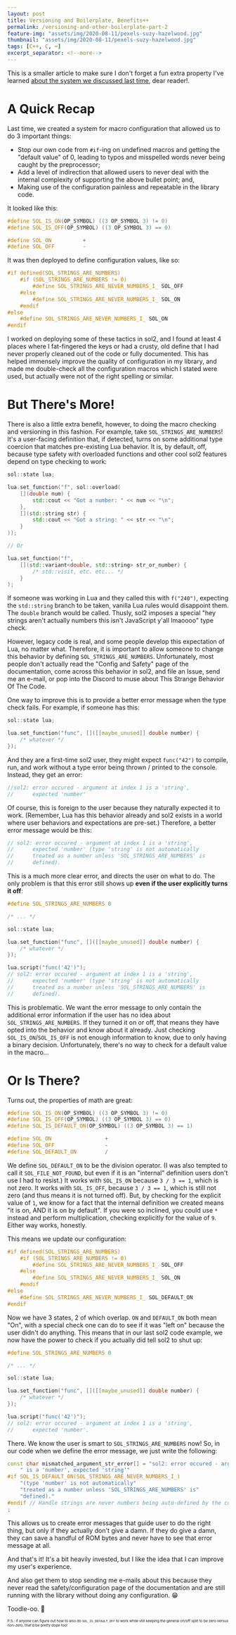 ```yaml
---
layout: post
title: Versioning and Boilerplate, Benefits++
permalink: /versioning-and-other-boilerplate-part-2
feature-img: "assets/img/2020-08-11/pexels-suzy-hazelwood.jpg"
thumbnail: "assets/img/2020-08-11/pexels-suzy-hazelwood.jpg"
tags: [C++, C, ⌨️]
excerpt_separator: <!--more-->
---
```


This is a smaller article to make sure I don't forget a fun extra property I've learned [about the system we discussed last time](/versioning-and-other-boilerplate), dear reader!<!--more-->.



# A Quick Recap

Last time, we created a system for macro configuration that allowed us to do 3 important things:

- Stop our own code from `#if`-ing on undefined macros and getting the "default value" of 0, leading to typos and misspelled words never being caught by the preprocessor;
- Add a level of indirection that allowed users to never deal with the internal complexity of supporting the above bullet point; and,
- Making use of the configuration painless and repeatable in the library code.

It looked like this:

```cpp
#define SOL_IS_ON(OP_SYMBOL) ((3 OP_SYMBOL 3) != 0)
#define SOL_IS_OFF(OP_SYMBOL) ((3 OP_SYMBOL 3) == 0)

#define SOL_ON          +
#define SOL_OFF         -
```

It was then deployed to define configuration values, like so:

```cpp
#if defined(SOL_STRINGS_ARE_NUMBERS)
	#if (SOL_STRINGS_ARE_NUMBERS != 0)
		#define SOL_STRINGS_ARE_NEVER_NUMBERS_I_ SOL_OFF
	#else
		#define SOL_STRINGS_ARE_NEVER_NUMBERS_I_ SOL_ON
	#endif
#else
	#define SOL_STRINGS_ARE_NEVER_NUMBERS_I_ SOL_ON
#endif
```

I worked on deploying some of these tactics in sol2, and I found at least 4 places where I fat-fingered the keys or had a crusty, old define that I had never properly cleaned out of the code or fully documented. This has helped immensely improve the quality of configuration in my library, and made me double-check all the configuration macros which I stated were used, but actually were not of the right spelling or similar.



# But There's More!

There is also a little extra benefit, however, to doing the macro checking and versioning in this fashion. For example, take `SOL_STRINGS_ARE_NUMBERS`! It's a user-facing definition that, if detected, turns on some additional type coercion that matches pre-existing Lua behavior. It is, by default, off, because type safety with overloaded functions and other cool sol2 features depend on type checking to work:

```cpp
sol::state lua;

lua.set_function("f", sol::overload(
	[](double num) {
		std::cout << "Got a number: " << num << "\n";
	},
	[](std::string str) {
		std::cout << "Got a string: " << str << "\n";
	}
));

// Or

lua.set_function("f",
	[](std::variant<double, std::string> str_or_number) {
		/* std::visit, etc. etc... */
	}
);
```

If someone was working in Lua and they called this with `f("240")`, expecting the `std::string` branch to be taken, vanilla Lua rules would disappoint them. The `double` branch would be called. Thusly, sol2 imposes a special "hey strings aren't actually numbers this isn't JavaScript y'all lmaoooo" type check.

However, legacy code is real, and some people develop this expectation of Lua, no matter what. Therefore, it is important to allow someone to change this behavior by defining `SOL_STRINGS_ARE_NUMBERS`. Unfortunately, most people don't actually read the "Config and Safety" page of the documentation, come across this behavior in sol2, and file an Issue, send me an e-mail, or pop into the Discord to muse about This Strange Behavior Of The Code.

One way to improve this is to provide a better error message when the type check fails. For example, if someone has this:

```cpp
sol::state lua;

lua.set_function("func", []([[maybe_unused]] double number) {
	/* whatever */
});
```

And they are a first-time sol2 user, they might expect `func("42")` to compile, run, and work without a type error being thrown / printed to the console. Instead, they get an error:

```cpp
//sol2: error occured - argument at index 1 is a 'string',
//      expected 'number'
```

Of course, this is foreign to the user because they naturally expected it to work. (Remember, Lua has this behavior already and sol2 exists in a world where user behaviors and expectations are pre-set.) Therefore, a better error message would be this:

```cpp
// sol2: error occured - argument at index 1 is a 'string',
//      expected 'number' (type 'string' is not automatically
//      treated as a number unless 'SOL_STRINGS_ARE_NUMBERS' is
//      defined).
```

This is a much more clear error, and directs the user on what to do. The only problem is that this error still shows up **even if the user explicitly turns it off**:


```cpp
#define SOL_STRINGS_ARE_NUMBERS 0

/* ... */

sol::state lua;

lua.set_function("func", []([[maybe_unused]] double number) {
	/* whatever */
});

lua.script("func('42')");
// sol2: error occured - argument at index 1 is a 'string',
//      expected 'number' (type 'string' is not automatically
//      treated as a number unless 'SOL_STRINGS_ARE_NUMBERS' is
//      defined).
```

This is problematic. We want the error message to only contain the additional error information if the user has no idea about `SOL_STRINGS_ARE_NUMBERS`. If they turned it on or off, that means they have opted into the behavior and know about it already. Just checking `SOL_IS_ON`/`SOL_IS_OFF` is not enough information to know, due to only having a binary decision. Unfortunately, there's no way to check for a default value in the macro...



# Or Is There?

Turns out, the properties of math are great:


```cpp
#define SOL_IS_ON(OP_SYMBOL) ((3 OP_SYMBOL 3) != 0)
#define SOL_IS_OFF(OP_SYMBOL) ((3 OP_SYMBOL 3) == 0)
#define SOL_IS_DEFAULT_ON(OP_SYMBOL) ((3 OP_SYMBOL 3) == 1)

#define SOL_ON                 +
#define SOL_OFF                -
#define SOL_DEFAULT_ON         /
```

We define `SOL_DEFAULT_ON` to be the division operator. (I was also tempted to call it `SOL_FILE_NOT_FOUND`, but even if it is an "internal" definition users don't use I had to resist.) It works with `SOL_IS_ON` because `3 / 3 == 1`, which is not zero. It works with `SOL_IS_OFF`, because `3 / 3 == 1`, which is still not zero (and thus means it is not turned off). But, by checking for the explicit value of `1`, we know for a fact that the internal definition we created means "it is on, AND it is on by default". If you were so inclined, you could use `*` instead and perform multiplication, checking explicitly for the value of `9`. Either way works, honestly.


This means we update our configuration:

```cpp
#if defined(SOL_STRINGS_ARE_NUMBERS)
	#if (SOL_STRINGS_ARE_NUMBERS != 0)
		#define SOL_STRINGS_ARE_NEVER_NUMBERS_I_ SOL_OFF
	#else
		#define SOL_STRINGS_ARE_NEVER_NUMBERS_I_ SOL_ON
	#endif
#else
	#define SOL_STRINGS_ARE_NEVER_NUMBERS_I_ SOL_DEFAULT_ON
#endif
```

Now we have 3 states, 2 of which overlap. `ON` and `DEFAULT_ON` both mean "On", with a special check one can do to see if it was "left on" because the user didn't do anything. This means that in our last sol2 code example, we now have the power to check if you actually did tell sol2 to shut up:

```cpp
#define SOL_STRINGS_ARE_NUMBERS 0

/* ... */

sol::state lua;

lua.set_function("func", []([[maybe_unused]] double number) {
	/* whatever */
});

lua.script("func('42')");
// sol2: error occured - argument at index 1 is a 'string',
//      expected 'number'.
```

There. We know the user is smart to `SOL_STRINGS_ARE_NUMBERS` now! So, in our code when we define the error message, we just write the following:

```cpp
const char mismatched_argument_str_error[] = "sol2: error occured - argument at index {0}"
	" is a 'number', expected 'string'"
#if SOL_IS_DEFAULT_ON(SOL_STRINGS_ARE_NEVER_NUMBERS_I_)
	"(type 'number' is not automatically"
	"treated as a number unless 'SOL_STRINGS_ARE_NUMBERS' is"
	"defined)."
#endif // Handle strings are never numbers being auto-defined by the configuration
;
```

This allows us to create error messages that guide user to do the right thing, but only if they actually don't give a damn. If they do give a damn, they can save a handful of ROM bytes and never have to see that error message at all.

And that's it! It's a bit heavily invested, but I like the idea that I can improve my user's experience.

And also get them to stop sending me e-mails about this because they never read the safety/configuration page of the documentation and are still running with the library without doing any configuration. 😁

Toodle-oo. 💚


<sub><sub><sub>P.S.: if anyone can figure out how to also do `SOL_IS_DEFAULT_OFF` to work while still keeping the general on/off split to be zero versus non-zero, that'd be pretty dope too!</sub></sub></sub>
